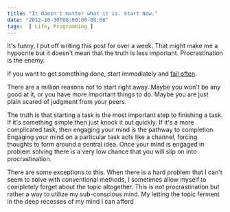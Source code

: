 ```yaml
---
title: "It doesn't matter what it is. Start Now."
date: "2012-10-30T08:00:00-08:00"
tags:  [ Life, Programming ]
---
```


It's funny, I put off writing this post for over a week. That might make me a hypocrite but it doesn't mean that the truth is less important. Procrastination is the enemy.

If you want to get something done, start immediately and [fail often](http://www.economist.com/node/18557776).

There are a million reasons not to start right away. Maybe you won't be any good at it, or you have more important things to do. Maybe you are just plain scared of judgment from your peers.

The truth is that starting a task is the most important step to finishing a task. If it's something simple then just knock it out quickly. If it's a more complicated task, then engaging your mind is the pathway to completion. Engaging your mind on a particular task acts like a channel, forcing thoughts to form around a central idea. Once your mind is engaged in problem solving there is a very low chance that you will slip on into procrastination. 

There are some exceptions to this. When there is a hard problem that I can't seem to solve with conventional methods, I sometimes allow myself to completely forget about the topic altogether. This is not procrastination but rather a way to utilize my sub-conscious mind. My letting the topic ferment in the deep recesses of my mind I can afford




